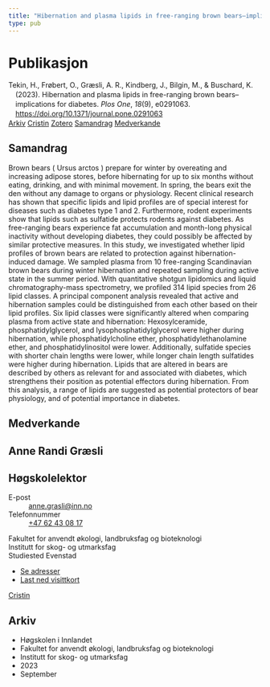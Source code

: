 ```yaml
---
title: "Hibernation and plasma lipids in free-ranging brown bears–implications for diabetes"
type: pub
---
```

<h1>Publikasjon</h1>
<article id="csl-bib-container-PUMQU5DX" class="csl-bib-container">
  <div class="csl-bib-body" style="line-height: 1.35; padding-left: 1em; text-indent:-1em;">
  <div class="csl-entry">Tekin, H., Fr&#xF8;bert, O., Gr&#xE6;sli, A. R., Kindberg, J., Bilgin, M., &amp; Buschard, K. (2023). Hibernation and plasma lipids in free-ranging brown bears&#x2013;implications for diabetes. <i>Plos One</i>, <i>18</i>(9), e0291063. <a href="https://doi.org/10.1371/journal.pone.0291063">https://doi.org/10.1371/journal.pone.0291063</a></div>
</div>
  <div class="csl-bib-buttons">
    <a href="#taxonomy-article-PUMQU5DX" class="csl-bib-button">Arkiv</a>
    <a href="https://app.cristin.no/results/show.jsf?id=2175481" alt="Cristin URL" class="csl-bib-button">Cristin</a>
    <a href="http://zotero.org/groups/5022929/items/PUMQU5DX" alt="Zotero URL" class="csl-bib-button">Zotero</a>
    <a href="#abstract-article-PUMQU5DX" class="csl-bib-button">Samandrag</a>
    <a href="#contributors-article-PUMQU5DX" class="csl-bib-button">Medverkande</a>
  </div>
  <div id="csl-bib-meta-container-PUMQU5DX"></div>
</article>
<div id="csl-bib-meta-PUMQU5DX" class="csl-bib-meta">
  <article id="abstract-article-PUMQU5DX" class="abstract-article">
    <h1>Samandrag</h1>
    Brown bears ( Ursus arctos ) prepare for winter by overeating and increasing adipose stores, before hibernating for up to six months without eating, drinking, and with minimal movement. In spring, the bears exit the den without any damage to organs or physiology. Recent clinical research has shown that specific lipids and lipid profiles are of special interest for diseases such as diabetes type 1 and 2. Furthermore, rodent experiments show that lipids such as sulfatide protects rodents against diabetes. As free-ranging bears experience fat accumulation and month-long physical inactivity without developing diabetes, they could possibly be affected by similar protective measures. In this study, we investigated whether lipid profiles of brown bears are related to protection against hibernation-induced damage. We sampled plasma from 10 free-ranging Scandinavian brown bears during winter hibernation and repeated sampling during active state in the summer period. With quantitative shotgun lipidomics and liquid chromatography-mass spectrometry, we profiled 314 lipid species from 26 lipid classes. A principal component analysis revealed that active and hibernation samples could be distinguished from each other based on their lipid profiles. Six lipid classes were significantly altered when comparing plasma from active state and hibernation: Hexosylceramide, phosphatidylglycerol, and lysophosphatidylglycerol were higher during hibernation, while phosphatidylcholine ether, phosphatidylethanolamine ether, and phosphatidylinositol were lower. Additionally, sulfatide species with shorter chain lengths were lower, while longer chain length sulfatides were higher during hibernation. Lipids that are altered in bears are described by others as relevant for and associated with diabetes, which strengthens their position as potential effectors during hibernation. From this analysis, a range of lipids are suggested as potential protectors of bear physiology, and of potential importance in diabetes.
  </article>
  <article id="contributors-article-PUMQU5DX" class="contributors-article">
    <h1>Medverkande</h1>
    <div class="personas">
<div class="vrtx-hinn-person-card">
<div class="photo">
<i class="lar la-user-circle missing-person"></i>
</div>
<div class="info">
<hgroup><h1>Anne Randi Græsli</h1>
<h2>Høgskolelektor</h2>
</hgroup><dl>
<dt>E-post</dt>
<dd>
<a href="mailto:anne.grasli@inn.no">anne.grasli@inn.no</a>
</dd>
<dt>Telefonnummer</dt>
<dd><a href="tel:+4762430817">
+47 62 43 08 17
</a></dd>
</dl>
<p>
Fakultet for anvendt økologi, landbruksfag og bioteknologi<br>
Institutt for skog- og utmarksfag<br>
Studiested Evenstad
</p>
<ul class="vrtx-hinn-links">
<li><a href="https://www.inn.no/finn-en-ansatt/anne-grasli.html#vrtx-hinn-addresses">Se adresser</a></li>
<li><a href="https://www.inn.no/finn-en-ansatt/anne-grasli.html?vrtx=vcf">Last ned visittkort</a></li>
</ul>
</div>
</div>
<a href="https://app.cristin.no/persons/show.jsf?id=658632" alt="Cristin URL" class="personas-cristin">Cristin</a>
</div>
  </article>
  <article id="taxonomy-article-PUMQU5DX" class="taxonomy-article">
    <h1>Arkiv</h1>
    <ul>
      <li>Høgskolen i Innlandet</li>
      <li>Fakultet for anvendt økologi, landbruksfag og bioteknologi</li>
      <li>Institutt for skog- og utmarksfag</li>
      <li>2023</li>
      <li>September</li>
    </ul>
  </article>
</div>
